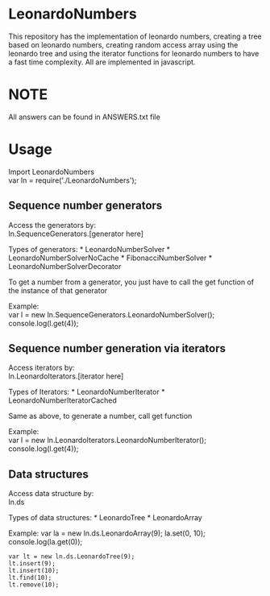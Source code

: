 # LeonardoNumbers
This repository has the implementation of leonardo numbers, creating a tree based on leonardo numbers, creating random access array using the leonardo tree and using the iterator functions for leonardo numbers to have a fast time complexity. All are implemented in javascript.

# NOTE
All answers can be found in ANSWERS.txt file

# Usage
Import LeonardoNumbers  
    var ln = require('./LeonardoNumbers');

## Sequence number generators
Access the generators by:  
    ln.SequenceGenerators.[generator here]

Types of generators:
    * LeonardoNumberSolver
    * LeonardoNumberSolverNoCache
    * FibonacciNumberSolver
    * LeonardoNumberSolverDecorator

To get a number from a generator, you just have to call the get function of the instance of that generator

Example:  
    var l = new ln.SequenceGenerators.LeonardoNumberSolver();
    console.log(l.get(4));

## Sequence number generation via iterators
Access iterators by:  
    ln.LeonardoIterators.[iterator here]

Types of Iterators:
    * LeonardoNumberIterator
    * LeonardoNumberIteratorCached

Same as above, to generate a number, call get function

Example:  
    var l = new ln.LeonardoIterators.LeonardoNumberIterator();
    console.log(l.get(4));

## Data structures
Access data structure by:  
    ln.ds

Types of data structures:
    * LeonardoTree
    * LeonardoArray

Example:
    var la = new ln.ds.LeonardoArray(9);
    la.set(0, 10);
    console.log(la.get(0));
    
    var lt = new ln.ds.LeonardoTree(9);
    lt.insert(9);
    lt.insert(10);
    lt.find(10);
    lt.remove(10);
